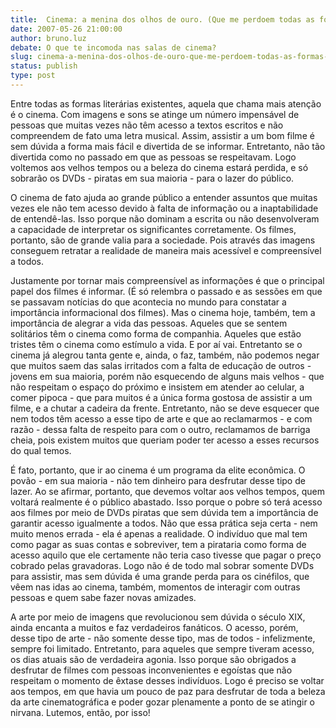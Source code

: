 ```yaml
---
title:  Cinema: a menina dos olhos de ouro. (Que me perdoem todas as formas de arte)!
date: 2007-05-26 21:00:00
author: bruno.luz
debate: O que te incomoda nas salas de cinema?
slug: cinema-a-menina-dos-olhos-de-ouro-que-me-perdoem-todas-as-formas-de-arte
status: publish 
type: post
---
```


Entre todas as formas literárias existentes, aquela que chama mais atenção é o cinema. Com imagens e sons se atinge um número impensável de pessoas que muitas vezes não têm acesso a textos escritos e não compreendem de fato uma letra musical. Assim, assistir a um bom filme é sem dúvida a forma mais fácil e divertida de se informar. Entretanto, não tão divertida como no passado em que as pessoas se respeitavam. Logo voltemos aos velhos tempos ou a beleza do cinema estará perdida, e só sobrarão os DVDs - piratas em sua maioria - para o lazer do público.  

  

O cinema de fato ajuda ao grande público a entender assuntos que muitas vezes ele não tem acesso devido à falta de informação ou a inaptabilidade de entendê-las. Isso porque não dominam a escrita ou não desenvolveram a capacidade de interpretar os significantes corretamente. Os filmes, portanto, são de grande valia para a sociedade. Pois através das imagens conseguem retratar a realidade de maneira mais acessível e compreensível a todos.  

  

Justamente por tornar mais compreensível as informações é que o principal papel dos filmes é informar. (É só relembra o passado e as sessões em que se passavam notícias do que acontecia no mundo para constatar a importância informacional dos filmes). Mas o cinema hoje, também, tem a importância de alegrar a vida das pessoas. Aqueles que se sentem solitários têm o cinema como forma de companhia. Aqueles que estão tristes têm o cinema como estímulo a vida. E por aí vai. Entretanto se o cinema já alegrou tanta gente e, ainda, o faz, também, não podemos negar que muitos saem das salas irritados com a falta de educação de outros - jovens em sua maioria, porém não esquecendo de alguns mais velhos - que não respeitam o espaço do próximo e insistem em atender ao celular, a comer pipoca - que para muitos é a única forma gostosa de assistir a um filme, e a chutar a cadeira da frente. Entretanto, não se deve esquecer que nem todos têm acesso a esse tipo de arte e que ao reclamarmos - e com razão - dessa falta de respeito para com o outro, reclamamos de barriga cheia, pois existem muitos que queriam poder ter acesso a esses recursos do qual temos.  

  

É fato, portanto, que ir ao cinema é um programa da elite econômica. O povão - em sua maioria - não tem dinheiro para desfrutar desse tipo de lazer. Ao se afirmar, portanto, que devemos voltar aos velhos tempos, quem voltará realmente é o público abastado. Isso porque o pobre só terá acesso aos filmes por meio de DVDs piratas que sem dúvida tem a importância de garantir acesso igualmente a todos. Não que essa prática seja certa - nem muito menos errada - ela é apenas a realidade. O indivíduo que mal tem como pagar as suas contas e sobreviver, tem a pirataria como forma de acesso aquilo que ele certamente não teria caso tivesse que pagar o preço cobrado pelas gravadoras. Logo não é de todo mal sobrar somente DVDs para assistir, mas sem dúvida é uma grande perda para os cinéfilos, que vêem nas idas ao cinema, também, momentos de interagir com outras pessoas e quem sabe fazer novas amizades.   

  

A arte por meio de imagens que revolucionou sem dúvida o século XIX, ainda encanta a muitos e faz verdadeiros fanáticos. O acesso, porém, desse tipo de arte - não somente desse tipo, mas de todos - infelizmente, sempre foi limitado. Entretanto, para aqueles que sempre tiveram acesso, os dias atuais são de verdadeira agonia. Isso porque são obrigados a desfrutar de filmes com pessoas inconvenientes e egoístas que não respeitam o momento de êxtase desses indivíduos. Logo é preciso se voltar aos tempos, em que havia um pouco de paz para desfrutar de toda a beleza da arte cinematográfica e poder gozar plenamente a ponto de se atingir o nirvana. Lutemos, então, por isso!
